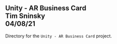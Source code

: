 **Unity - AR Business Card**\
Tim Sninsky\
04/08/21
---
Directory for the `Unity - AR Business Card` project.
